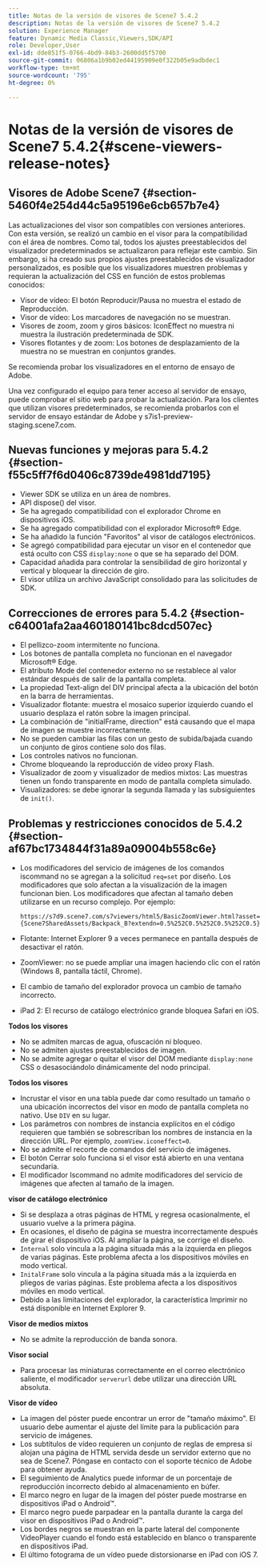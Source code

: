 ```yaml
---
title: Notas de la versión de visores de Scene7 5.4.2
description: Notas de la versión de visores de Scene7 5.4.2
solution: Experience Manager
feature: Dynamic Media Classic,Viewers,SDK/API
role: Developer,User
exl-id: dde851f5-0766-4bd9-84b3-2600dd5f5700
source-git-commit: 06806a1b9b02ed44195909e0f322b05e9adbdec1
workflow-type: tm+mt
source-wordcount: '795'
ht-degree: 0%

---
```


# Notas de la versión de visores de Scene7 5.4.2{#scene-viewers-release-notes}

## Visores de Adobe Scene7 {#section-5460f4e254d44c5a95196e6cb657b7e4}

Las actualizaciones del visor son compatibles con versiones anteriores. Con esta versión, se realizó un cambio en el visor para la compatibilidad con el área de nombres. Como tal, todos los ajustes preestablecidos del visualizador predeterminados se actualizaron para reflejar este cambio. Sin embargo, si ha creado sus propios ajustes preestablecidos de visualizador personalizados, es posible que los visualizadores muestren problemas y requieran la actualización del CSS en función de estos problemas conocidos:

* Visor de vídeo: El botón Reproducir/Pausa no muestra el estado de Reproducción.
* Visor de vídeo: Los marcadores de navegación no se muestran.
* Visores de zoom, zoom y giros básicos: IconEffect no muestra ni muestra la ilustración predeterminada de SDK.
* Visores flotantes y de zoom: Los botones de desplazamiento de la muestra no se muestran en conjuntos grandes.

Se recomienda probar los visualizadores en el entorno de ensayo de Adobe.

Una vez configurado el equipo para tener acceso al servidor de ensayo, puede comprobar el sitio web para probar la actualización. Para los clientes que utilizan visores predeterminados, se recomienda probarlos con el servidor de ensayo estándar de Adobe y s7is1-preview-staging.scene7.com.

## Nuevas funciones y mejoras para 5.4.2 {#section-f55c5ff7f6d0406c8739de4981dd7195}

* Viewer SDK se utiliza en un área de nombres.
* API dispose() del visor.
* Se ha agregado compatibilidad con el explorador Chrome en dispositivos iOS.
* Se ha agregado compatibilidad con el explorador Microsoft® Edge.
* Se ha añadido la función &quot;Favoritos&quot; al visor de catálogos electrónicos.
* Se agregó compatibilidad para ejecutar un visor en el contenedor que está oculto con CSS `display:none` o que se ha separado del DOM.
* Capacidad añadida para controlar la sensibilidad de giro horizontal y vertical y bloquear la dirección de giro.
* El visor utiliza un archivo JavaScript consolidado para las solicitudes de SDK.

## Correcciones de errores para 5.4.2 {#section-c64001afa2aa460180141bc8dcd507ec}

* El pellizco-zoom intermitente no funciona.
* Los botones de pantalla completa no funcionan en el navegador Microsoft® Edge.
* El atributo Mode del contenedor externo no se restablece al valor estándar después de salir de la pantalla completa.
* La propiedad Text-align del DIV principal afecta a la ubicación del botón en la barra de herramientas.
* Visualizador flotante: muestra el mosaico superior izquierdo cuando el usuario desplaza el ratón sobre la imagen principal.
* La combinación de &quot;initialFrame, direction&quot; está causando que el mapa de imagen se muestre incorrectamente.
* No se pueden cambiar las filas con un gesto de subida/bajada cuando un conjunto de giros contiene solo dos filas.
* Los controles nativos no funcionan.
* Chrome bloqueando la reproducción de vídeo proxy Flash.
* Visualizador de zoom y visualizador de medios mixtos: Las muestras tienen un fondo transparente en modo de pantalla completa simulado.
* Visualizadores: se debe ignorar la segunda llamada y las subsiguientes de `init()`.

## Problemas y restricciones conocidos de 5.4.2 {#section-af67bc1734844f31a89a09004b558c6e}

* Los modificadores del servicio de imágenes de los comandos iscommand no se agregan a la solicitud `req=set` por diseño. Los modificadores que solo afectan a la visualización de la imagen funcionan bien. Los modificadores que afectan al tamaño deben utilizarse en un recurso complejo. Por ejemplo:

  ```
  https://s7d9.scene7.com/s7viewers/html5/BasicZoomViewer.html?asset= {Scene7SharedAssets/Backpack_B?extendn=0.5%252C0.5%252C0.5%252C0.5}
  ```

* Flotante: Internet Explorer 9 a veces permanece en pantalla después de desactivar el ratón.
* ZoomViewer: no se puede ampliar una imagen haciendo clic con el ratón (Windows 8, pantalla táctil, Chrome).
* El cambio de tamaño del explorador provoca un cambio de tamaño incorrecto.
* iPad 2: El recurso de catálogo electrónico grande bloquea Safari en iOS.

**Todos los visores**

* No se admiten marcas de agua, ofuscación ni bloqueo.
* No se admiten ajustes preestablecidos de imagen.
* No se admite agregar o quitar el visor del DOM mediante `display:none` CSS o desasociándolo dinámicamente del nodo principal.

**Todos los visores**

* Incrustar el visor en una tabla puede dar como resultado un tamaño o una ubicación incorrectos del visor en modo de pantalla completa no nativo. Use `DIV` en su lugar.
* Los parámetros con nombres de instancia explícitos en el código requieren que también se sobrescriban los nombres de instancia en la dirección URL. Por ejemplo, `zoomView.iconeffect=0`.
* No se admite el recorte de comandos del servicio de imágenes.
* El botón Cerrar solo funciona si el visor está abierto en una ventana secundaria.
* El modificador Iscommand no admite modificadores del servicio de imágenes que afecten al tamaño de la imagen.

**visor de catálogo electrónico**

* Si se desplaza a otras páginas de HTML y regresa ocasionalmente, el usuario vuelve a la primera página.
* En ocasiones, el diseño de página se muestra incorrectamente después de girar el dispositivo iOS. Al ampliar la página, se corrige el diseño.
* `Internal` solo vincula a la página situada más a la izquierda en pliegos de varias páginas. Este problema afecta a los dispositivos móviles en modo vertical.
* `InitalFrame` solo vincula a la página situada más a la izquierda en pliegos de varias páginas. Este problema afecta a los dispositivos móviles en modo vertical.
* Debido a las limitaciones del explorador, la característica Imprimir no está disponible en Internet Explorer 9.

**Visor de medios mixtos**

* No se admite la reproducción de banda sonora.

**Visor social**

* Para procesar las miniaturas correctamente en el correo electrónico saliente, el modificador `serverurl` debe utilizar una dirección URL absoluta.

**Visor de vídeo**

* La imagen del póster puede encontrar un error de &quot;tamaño máximo&quot;. El usuario debe aumentar el ajuste del límite para la publicación para servicio de imágenes.
* Los subtítulos de vídeo requieren un conjunto de reglas de empresa si alojan una página de HTML servida desde un servidor externo que no sea de Scene7. Póngase en contacto con el soporte técnico de Adobe para obtener ayuda.
* El seguimiento de Analytics puede informar de un porcentaje de reproducción incorrecto debido al almacenamiento en búfer.
* El marco negro en lugar de la imagen del póster puede mostrarse en dispositivos iPad o Android™.
* El marco negro puede parpadear en la pantalla durante la carga del visor en dispositivos iPad o Android™.
* Los bordes negros se muestran en la parte lateral del componente VideoPlayer cuando el fondo está establecido en blanco o transparente en dispositivos iPad.
* El último fotograma de un vídeo puede distorsionarse en iPad con iOS 7.
